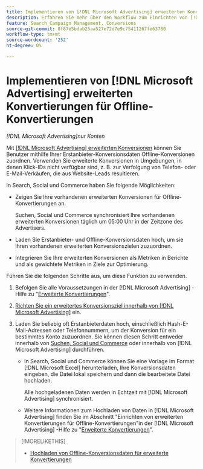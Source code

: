 ```yaml
---
title: Implementieren von [!DNL Microsoft Advertising] erweiterten Konvertierungen für Offline-Konvertierungen
description: Erfahren Sie mehr über den Workflow zum Einrichten von [!DNL Microsoft Advertising] erweiterten Konvertierungen für Offline-Konvertierungen.
feature: Search Campaign Management, Conversions
source-git-commit: 8f87e5bdab25aa527e72d7e9c75411267fe63780
workflow-type: tm+mt
source-wordcount: '252'
ht-degree: 0%

---
```


# Implementieren von [!DNL Microsoft Advertising] erweiterten Konvertierungen für Offline-Konvertierungen

*[!DNL Microsoft Advertising]nur Konten*

Mit [[!DNL Microsoft Advertising] erweiterten Konversionen](https://help.ads.microsoft.com/#apex/ads/en/60178) können Sie Benutzer mithilfe Ihrer Erstanbieter-Konversionsdaten Offline-Konversionen zuordnen. Verwenden Sie erweiterte Konversionen in Umgebungen, in denen Klick-IDs nicht verfügbar sind, z. B. zur Verfolgung von Telefon- oder E-Mail-Verkäufen, die aus Website-Leads resultieren.

In Search, Social und Commerce haben Sie folgende Möglichkeiten:

* Zeigen Sie Ihre vorhandenen erweiterten Konversionen für Offline-Konvertierungen an.

  Suchen, Social und Commerce synchronisiert Ihre vorhandenen erweiterten Konversionen täglich um 05:00 Uhr in der Zeitzone des Advertisers.

* Laden Sie Erstanbieter- und Offline-Konversionsdaten hoch, um sie Ihren vorhandenen erweiterten Konversionszielen zuzuordnen.

* Integrieren Sie Ihre erweiterten Konversionen als Metriken in Berichte und als gewichtete Metriken in Ziele zur Optimierung.

Führen Sie die folgenden Schritte aus, um diese Funktion zu verwenden.

1. Befolgen Sie alle Voraussetzungen in der [!DNL Microsoft Advertising] -Hilfe zu &quot;[Erweiterte Konvertierungen](https://help.ads.microsoft.com/#apex/ads/en/60178)&quot;.

1. [ Richten Sie ein erweitertes Konversionsziel innerhalb von  [!DNL Microsoft Advertising]](https://help.ads.microsoft.com/#apex/ads/en/60178) ein.

1. Laden Sie beliebig oft Erstanbieterdaten hoch, einschließlich Hash-E-Mail-Adressen oder Telefonnummern, um der Konversion für ein bestimmtes Konto zuzuordnen. Sie können diesen Schritt entweder innerhalb von [Suchen, Social und Commerce](/help/search-social-commerce/admin/conversion-metrics/upload-data-offline-conversions.md) oder innerhalb von [!DNL Microsoft Advertising] durchführen.

   * In Search, Social und Commerce können Sie eine Vorlage im Format [!DNL Microsoft Excel] herunterladen, Ihre Konversionsdaten eingeben, die Datei lokal speichern und dann die bearbeitete Datei hochladen.

     Alle hochgeladenen Daten werden in Echtzeit mit [!DNL Microsoft Advertising] synchronisiert.

   * Weitere Informationen zum Hochladen von Daten in [!DNL Microsoft Advertising] finden Sie im Abschnitt &quot;Einrichten von erweiterten Konvertierungen für Offline-Konvertierungen&quot;in der [!DNL Microsoft Advertising] -Hilfe zu &quot;[Erweiterte Konvertierungen](https://help.ads.microsoft.com/#apex/ads/en/60178)&quot;.

>[!MORELIKETHIS]
>
>* [Hochladen von Offline-Konversionsdaten für erweiterte Konvertierungen](/help/search-social-commerce/admin/conversion-metrics/upload-data-offline-conversions.md)
